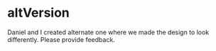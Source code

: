 altVersion
==========

Daniel and I created alternate one where we made the design to look differently. Please provide feedback.
